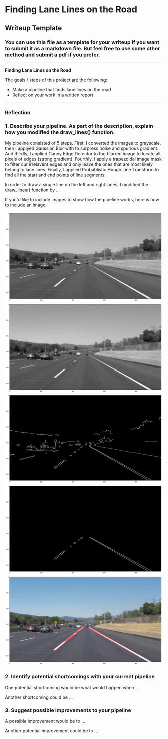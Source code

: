 # **Finding Lane Lines on the Road** 

## Writeup Template

### You can use this file as a template for your writeup if you want to submit it as a markdown file. But feel free to use some other method and submit a pdf if you prefer.

---

**Finding Lane Lines on the Road**

The goals / steps of this project are the following:
* Make a pipeline that finds lane lines on the road
* Reflect on your work in a written report


[//]: # (Image References)

[grayscale]: ./writeup/grayscale.png "Grayscale"
[grayblur]: ./writeup/grayblur.png "Grayscale Blurred"
[canny]: ./writeup/canny.png "Canny"
[cannymask]: ./writeup/cannymask.png "Masked Canny"
[result]: ./writeup/result.png "Result" 
---

### Reflection

### 1. Describe your pipeline. As part of the description, explain how you modified the draw_lines() function.

My pipeline consisted of 5 steps. First, I converted the images to grayscale. then I applyed Gaussian Blur with to surpress noise and spurious gradient. And thirdly, I applied Canny Edge Detector to the blurred image to locate all pixels of edges (strong gradient). Fourthly, I apply a trapezoidal image mask to filter our irrelavent edges and only leave the ones that are most likely belong to lane lines. Finally, I applied Probablistic Hough Line Transform to find all the start and end points of line segments.  

In order to draw a single line on the left and right lanes, I modified the draw_lines() function by ...

If you'd like to include images to show how the pipeline works, here is how to include an image: 

![Grayscale][grayscale]
![Grayscale Blurred][grayblur]
![Canny][canny]
![Masked Canny][cannymask]
![Result][result]


### 2. Identify potential shortcomings with your current pipeline


One potential shortcoming would be what would happen when ... 

Another shortcoming could be ...


### 3. Suggest possible improvements to your pipeline

A possible improvement would be to ...

Another potential improvement could be to ...

